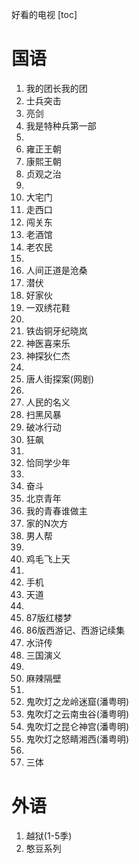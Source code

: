 好看的电视
[toc]

# 国语
1. 我的团长我的团
2. 士兵突击
3. 亮剑
4. 我是特种兵第一部
5. 
6. 雍正王朝
7. 康熙王朝
8. 贞观之治
9. 
10. 大宅门
11. 走西口
12. 闯关东
13. 老酒馆
14. 老农民
15. 
16. 人间正道是沧桑
17. 潜伏
18. 好家伙
19. 一双绣花鞋
20. 
21. 铁齿铜牙纪晓岚
22. 神医喜来乐
23. 神探狄仁杰
24. 
25. 唐人街探案(网剧)
26. 
27. 人民的名义
28. 扫黑风暴
29. 破冰行动
30. 狂飙
31. 
32. 恰同学少年
33. 
34. 奋斗
35. 北京青年
36. 我的青春谁做主
37. 家的N次方
38. 男人帮
39. 
40. 鸡毛飞上天
41. 
42. 手机
43. 天道
44. 
45. 87版红楼梦
46. 86版西游记、西游记续集
47. 水浒传
48. 三国演义
49. 
50. 麻辣隔壁
51. 
52. 鬼吹灯之龙岭迷窟(潘粤明)
53. 鬼吹灯之云南虫谷(潘粤明)
54. 鬼吹灯之昆仑神宫(潘粤明)
55. 鬼吹灯之怒睛湘西(潘粤明)
56. 
57. 三体

# 外语
1. 越狱(1-5季)
2. 憨豆系列